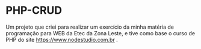 # PHP-CRUD
Um projeto que criei para realizar um exercício da minha matéria de programação para WEB da Etec da Zona Leste, e tive como base o curso de PHP  do site https://www.nodestudio.com.br .
